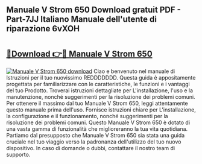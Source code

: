 ## Manuale V Strom 650 Download gratuit PDF - Part-7JJ Italiano Manuale dell'utente di riparazione 6vXOH

# <h2><a href="http://dfb462.blite.top/?on=Manuale+V+Strom+650">🔗Download 👉🔴 Manuale V Strom 650</a></h2>

[![Manuale V Strom 650 download](https://i.imgur.com/lujVjoI.png)](http://dfb462.blite.top/?on=Manuale+V+Strom+650)
Ciao e benvenuto nel manuale di Istruzioni per il tuo nuovissimo REDDDDDDD. Questa guida è appositamente progettata per familiarizzare con le caratteristiche, le funzioni e i vantaggi del tuo Prodotto. Troverai istruzioni dettagliate per L'installazione, l'uso e la manutenzione, nonché suggerimenti per la risoluzione dei problemi comuni. Per ottenere il massimo dal tuo Manuale V Strom 650, leggi attentamente questo manuale prima dell'uso. Fornisce istruzioni chiare per L'installazione, la configurazione e il funzionamento, nonché suggerimenti per la risoluzione dei problemi comuni. Questo Manuale V Strom 650 è dotato di una vasta gamma di funzionalità che miglioreranno la tua vita quotidiana. Partiamo dal presupposto che Manuale V Strom 650 sia stata una guida cruciale nel tuo viaggio verso la padronanza dell'utilizzo del tuo nuovo dispositivo. In caso di domande o dubbi, contattare il nostro team di supporto.
